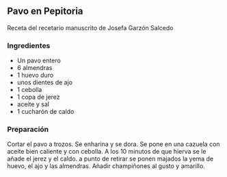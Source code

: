 ## Pavo en Pepitoria

Receta del recetario manuscrito de Josefa Garzón Salcedo

### Ingredientes

- Un pavo entero
- 6 almendras
- 1 huevo duro
- unos dientes de ajo
- 1 cebolla
- 1 copa de jerez
- aceite y sal
- 1 cucharón de caldo

### Preparación

Cortar el pavo a trozos.
Se enharina y se dora.
Se pone en una cazuela con aceite bien caliente
y con cebolla.
A los 10 minutos de que hierva se le añade el jerez y el caldo.
a punto de retirar se ponen majados
la yema de huevo, el ajo y las almendras.
Añadir champiñones al gusto y amarillo.



